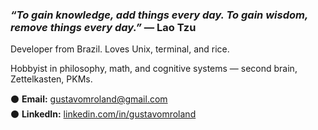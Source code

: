 ### **_“To gain knowledge, add things every day. To gain wisdom, remove things every day.”_** — Lao Tzu

<p>
<span>Developer from Brazil.</span>
<span>Loves Unix, terminal, and rice.</span>
</p>
<p><span>Hobbyist in philosophy, math, and cognitive systems — second brain, Zettelkasten, PKMs.</span></p>

⚫ **Email:** gustavomroland@gmail.com  
⚫ **LinkedIn:** [linkedin.com/in/gustavomroland](https://linkedin.com/in/gustavomroland)  
